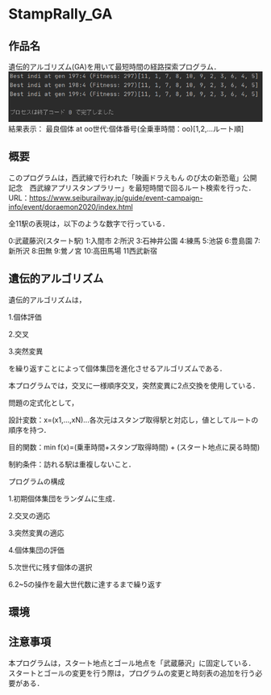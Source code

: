 # StampRally_GA

## 作品名
遺伝的アルゴリズム(GA)を用いて最短時間の経路探索プログラム．
![実行結果](img/result.png)
結果表示：
最良個体 at oo世代:個体番号(全乗車時間：oo)[1,2,...ルート順]

## 概要
このプログラムは，西武線で行われた「映画ドラえもん のび太の新恐竜」公開記念　西武線アプリスタンプラリー」を最短時間で回るルート検索を行った．
URL：https://www.seiburailway.jp/guide/event-campaign-info/event/doraemon2020/index.html

全11駅の表現は，以下のような数字で行っている．

0:武蔵藤沢(スタート駅)
1:入間市
2:所沢
3:石神井公園
4:練馬
5:池袋
6:豊島園
7:新所沢
8:田無
9:鶯ノ宮
10:高田馬場
11西武新宿


## 遺伝的アルゴリズム
遺伝的アルゴリズムは，

1.個体評価

2.交叉

3.突然変異

を繰り返すことによって個体集団を進化させるアルゴリズムである．

本プログラムでは，交叉に一様順序交叉，突然変異に2点交換を使用している．

問題の定式化として，

設計変数：x=(x1,...,xN)...各次元はスタンプ取得駅と対応し，値としてルートの順序を持つ．

目的関数：min f(x)=(乗車時間+スタンプ取得時間) + (スタート地点に戻る時間)

制約条件：訪れる駅は重複しないこと．


プログラムの構成

1.初期個体集団をランダムに生成．

2.交叉の適応

3.突然変異の適応

4.個体集団の評価

5.次世代に残す個体の選択

6.2~5の操作を最大世代数に達するまで繰り返す


## 環境

## 注意事項
本プログラムは，スタート地点とゴール地点を「武蔵藤沢」に固定している．
スタートとゴールの変更を行う際は，プログラムの変更と時刻表の追加を行う必要がある．

